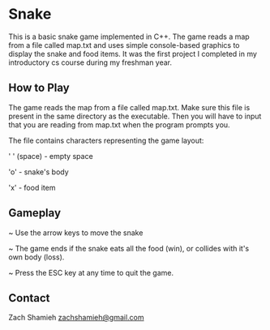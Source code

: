 # Snake

This is a basic snake game implemented in C++. The game reads a map from a file called map.txt and uses simple console-based graphics to display the snake and food items. It was the first project I completed in my introductory cs course during my freshman year. 

## How to Play

The game reads the map from a file called map.txt. Make sure this file is present in the same directory as the executable. Then you will have to input that you are reading from map.txt when the program prompts you. 

The file contains characters representing the game layout:

' ' (space) - empty space

'o' - snake's body

'x' - food item

## Gameplay
~ Use the arrow keys to move the snake

~ The game ends if the snake eats all the food (win), or collides with it's own body (loss).

~ Press the ESC key at any time to quit the game.

## Contact
Zach Shamieh
zachshamieh@gmail.com
